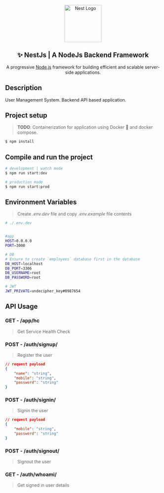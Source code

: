 <p align="center">
  <a href="http://nestjs.com/" target="blank"><img src="https://nestjs.com/img/logo-small.svg" width="120" alt="Nest Logo" /></a>
</p>

[circleci-image]: https://img.shields.io/circleci/build/github/nestjs/nest/master?token=abc123def456
[circleci-url]: https://circleci.com/gh/nestjs/nest

  <H2 align="center">✨ NestJs | A NodeJs Backend Framework</H2>
  <p align="center">A progressive <a href="http://nodejs.org" target="_blank">Node.js</a> framework for building efficient and scalable server-side applications.</p>
    <p align="center">


## Description

User Management System. Backend API based application.

## Project setup
> **TODO**: Containerization for application using Docker 🐳 and docker compose. 

```bash
$ npm install
```

## Compile and run the project

```bash
# development | watch mode
$ npm run start:dev

# production mode
$ npm run start:prod
```

## Environment Variables
> Create _.env.dev_ file and copy _.env.example_ file contents
```bash
# ./.env.dev


#app
HOST=0.0.0.0
PORT=3000

# DB
# Ensure to create `employees` database first in the database
DB_HOST=localhost
DB_PORT=3306
DB_USERNAME=root
DB_PASSWORD=root

# JWT
JWT_PRIVATE=undecipher_key#0987654
```

## API Usage
### GET - /app/hc
> Get Service Health Check

### POST - /auth/signup/
> Register the user
```JSON
// request payload
{
	"name": "string",
	"mobile": "string",
	"password": "string"
}
```

### POST - /auth/signin/
> Signin the user
```JSON
// request payload
{
	"mobile": "string",
	"password": "string"
}
```

### POST - /auth/signout/
> Signout the user


### GET - /auth/whoami/
> Get signed in user details

